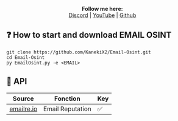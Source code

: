 <p align='center'>
  <b>Follow me here:</b><br>
  <a href="https://discord.gg/5bKTQXBjqG">Discord</a> |
  <a href="https://www.youtube.com/channel/UCdIuioH8MzwMD88XGkliupA">YouTube</a> |
  <a href="https://github.com/KanekiX2">Github</a>
</p>

## ❓ How to start and download EMAIL OSINT
```
git clone https://github.com/KanekiX2/Email-Osint.git
cd Email-Osint
py EmailOsint.py -e <EMAIL>
```

## 🔑 API
| Source | Fonction | Key |  
|-|-|-|
| [emailre.io](https://emailrep.io/) | Email Reputation | ✅ |  
